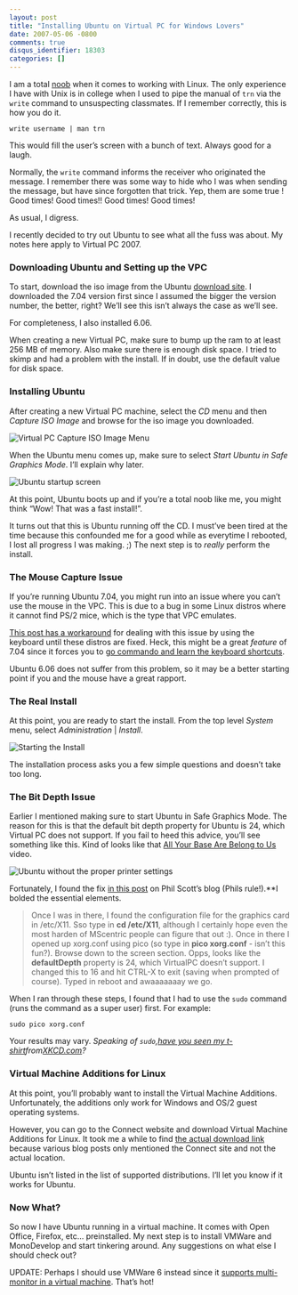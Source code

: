 ```yaml
---
layout: post
title: "Installing Ubuntu on Virtual PC for Windows Lovers"
date: 2007-05-06 -0800
comments: true
disqus_identifier: 18303
categories: []
---
```

I am a total
[noob](http://www.urbandictionary.com/define.php?term=noob "Definition of noob - Someone who is new to something.")
when it comes to working with Linux. The only experience I have with
Unix is in college when I used to pipe the manual of `trn` via the
`write` command to unsuspecting classmates. If I remember correctly,
this is how you do it.

`write username | man trn`

This would fill the user’s screen with a bunch of text. Always good for
a laugh.

Normally, the `write` command informs the receiver who originated the
message. I remember there was some way to hide who I was when sending
the message, but have since forgotten that trick. Yep, them are some
true ! Good times! Good times!! Good times! Good times!

As usual, I digress.

I recently decided to try out Ubuntu to see what all the fuss was about.
My notes here apply to Virtual PC 2007.

### Downloading Ubuntu and Setting up the VPC

To start, download the iso image from the Ubuntu [download
site](http://www.ubuntu.com/getubuntu/download "Download Ubuntu"). I
downloaded the 7.04 version first since I assumed the bigger the version
number, the better, right? We’ll see this isn’t always the case as we’ll
see.

For completeness, I also installed 6.06.

When creating a new Virtual PC, make sure to bump up the ram to at least
256 MB of memory. Also make sure there is enough disk space. I tried to
skimp and had a problem with the install. If in doubt, use the default
value for disk space.

### Installing Ubuntu

After creating a new Virtual PC machine, select the *CD* menu and then
*Capture ISO Image* and browse for the iso image you downloaded.

![Virtual PC Capture ISO Image
Menu](http://haacked.com/images/haacked_com/WindowsLiveWriter/InstallingUbuntuonVirtualPCforWindowsLov_C436/image033.png)

When the Ubuntu menu comes up, make sure to select *Start Ubuntu in Safe
Graphics Mode*. I’ll explain why later.

![Ubuntu startup
screen](http://haacked.com/images/haacked_com/WindowsLiveWriter/InstallingUbuntuonVirtualPCforWindowsLov_C436/image032.png)

At this point, Ubuntu boots up and if you’re a total noob like me, you
might think “Wow! That was a fast install!”.

It turns out that this is Ubuntu running off the CD. I must’ve been
tired at the time because this confounded me for a good while as
everytime I rebooted, I lost all progress I was making. ;) The next step
is to *really* perform the install.

### The Mouse Capture Issue

If you’re running Ubuntu 7.04, you might run into an issue where you
can’t use the mouse in the VPC. This is due to a bug in some Linux
distros where it cannot find PS/2 mice, which is the type that VPC
emulates.

[This post has a
workaround](http://arcanecode.wordpress.com/2007/04/25/ubuntu-704-and-virtual-pc-2007-mouse-issue-workaround-sort-of/ "Ubuntu 7.04 and Virtual PC 2007 Mouse Issue Workaround")
for dealing with this issue by using the keyboard until these distros
are fixed. Heck, this might be a great *feature* of 7.04 since it forces
you to [go commando and learn the keyboard
shortcuts](http://www.codinghorror.com/blog/archives/000825.html "Going Commando - Put Down The Mouse").

Ubuntu 6.06 does not suffer from this problem, so it may be a better
starting point if you and the mouse have a great rapport.

### The Real Install

At this point, you are ready to start the install. From the top level
*System* menu, select *Administration* | *Install*.

![Starting the
Install](http://haacked.com/images/haacked_com/WindowsLiveWriter/InstallingUbuntuonVirtualPCforWindowsLov_C436/image08.png)

The installation process asks you a few simple questions and doesn’t
take too long.

### The Bit Depth Issue

Earlier I mentioned making sure to start Ubuntu in Safe Graphics Mode.
The reason for this is that the default bit depth property for Ubuntu is
24, which Virtual PC does not support. If you fail to heed this advice,
you’ll see something like this. Kind of looks like that [All Your Base
Are Belong to
Us](http://en.wikipedia.org/wiki/All_your_base_are_belong_to_us "All Your base on Wikipedia")
video.

![Ubuntu without the proper printer
settings](http://haacked.com/images/haacked_com/WindowsLiveWriter/InstallingUbuntuonVirtualPCforWindowsLov_C436/image029.png)

Fortunately, I found the fix [in this
post](http://weblogs.asp.net/pscott/archive/2005/10/13/427426.aspx "Installing Ubuntu on Virtual PC 2004")
on Phil Scott’s blog (Phils rule!).**I bolded the essential elements.

> Once I was in there, I found the configuration file for the graphics
> card in /etc/X11. Sso type in **cd /etc/X11**, although I certainly
> hope even the most harden of MScentric people can figure that out :).
> Once in there I opened up xorg.conf using pico (so type in **pico
> xorg.conf** - isn’t this fun?). Browse down to the screen section.
> Opps, looks like the **defaultDepth** property is 24, which VirtualPC
> doesn’t support. I changed this to 16 and hit CTRL-X to exit (saving
> when prompted of course). Typed in reboot and awaaaaaaay we go.

When I ran through these steps, I found that I had to use the `sudo`
command (runs the command as a super user) first. For example:

`sudo pico xorg.conf`

Your results may vary. *Speaking of `sudo`,*[*have you seen my
t-shirt*](http://www.flickr.com/photo_zoom.gne?id=480589091&size=l "Sudo T-Shirt")*from*[*XKCD.com*](http://xkcd.com/ "XKCD.com geek comics website")*?*

### Virtual Machine Additions for Linux

At this point, you’ll probably want to install the Virtual Machine
Additions. Unfortunately, the additions only work for Windows and OS/2
guest operating systems.

However, you can go to the Connect website and download Virtual Machine
Additions for Linux. It took me a while to find [the actual download
link](https://connect.microsoft.com/Downloads/Downloads.aspx?SiteID=154 "Download Virtual Machine Additions for Linux")
because various blog posts only mentioned the Connect site and not the
actual location.

Ubuntu isn’t listed in the list of supported distributions. I’ll let you
know if it works for Ubuntu.

### Now What?

So now I have Ubuntu running in a virtual machine. It comes with Open
Office, Firefox, etc... preinstalled. My next step is to install VMWare
and MonoDevelop and start tinkering around. Any suggestions on what else
I should check out?

UPDATE: Perhaps I should use VMWare 6 instead since it [supports
multi-monitor in a virtual
machine](http://www.bytefx.com/blog/PermaLink,guid,2495e9f2-0a02-4cef-99b1-4ed7ed1cd644.aspx "VMWare 6 Rocks").
That’s hot!

